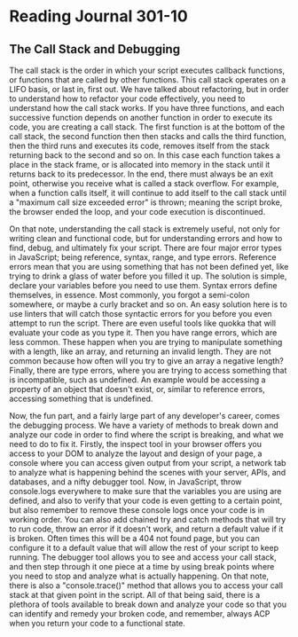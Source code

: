 # Reading Journal 301-10

## The Call Stack and Debugging

The call stack is the order in which your script executes callback functions, or functions that are called by other functions.  This call stack operates on a LIFO basis, or last in, first out. We have talked about refactoring, but in order to understand how to refactor your code effectively, you need to understand how the call stack works.  If you have three functions, and each successive function depends on another function in order to execute its code, you are creating a call stack.  The first function is at the bottom of the call stack, the second function then then stacks and calls the third function, then the third runs and executes its code, removes itself from the stack returning back to the second and so on.  In this case each function takes a place in the stack frame, or is allocated into memory in the stack until it returns back to its predecessor.  In the end, there must always be an exit point, otherwise you receive what is called a stack overflow.  For example, when a function calls itself, it will continue to add itself to the call stack until a "maximum call size exceeded error" is thrown; meaning the script broke, the browser ended the loop, and your code execution is discontinued.

On that note, understanding the call stack is extremely useful, not only for writing clean and functional code, but for understanding errors and how to find, debug, and ultimately fix your script.  There are four major error types in JavaScript; being reference, syntax, range, and type errors.  Reference errors mean that you are using something that has not been defined yet, like trying to drink a glass of water before you filled it up.  The solution is simple, declare your variables before you need to use them.  Syntax errors define themselves, in essence.  Most commonly, you forgot a semi-colon somewhere, or maybe a curly bracket and so on.  An easy solution here is to use linters that will catch those syntactic errors for you before you even attempt to run the script.  There are even useful tools like quokka that will evaluate your code as you type it.  Then you have range errors, which are less common.  These happen when you are trying to manipulate something with a length, like an array, and returning an invalid length.  They are not common because how often will you try to give an array a negative length?  Finally, there are type errors, where you are trying to access something that is incompatible, such as undefined.  An example would be accessing a property of an object that doesn't exist, or, similar to reference errors, accessing something that is undefined.

Now, the fun part, and a fairly large part of any developer's career, comes the debugging process.  We have a variety of methods to break down and analyze our code in order to find where the script is breaking, and what we need to do to fix it.  Firstly, the inspect tool in your browser offers you access to your DOM to analyze the layout and design of your page, a console where you can access given output from your script, a network tab to analyze what is happening behind the scenes with your server, APIs, and databases, and a nifty debugger tool. Now, in JavaScript, throw console.logs everywhere to make sure that the variables you are using are defined, and also to verify that your code is even getting to a certain point, but also remember to remove these console logs once your code is in working order.  You can also add chained try and catch methods that will try to run code, throw an error if it doesn't work, and return a default value if it is broken.  Often times this will be a 404 not found page, but you can configure it to a default value that will allow the rest of your script to keep running.  The debugger tool allows you to see and access your call stack, and then step through it one piece at a time by using break points where you need to stop and analyze what is actually happening.  On that note, there is also a "console.trace\(\)" method that allows you to access your call stack at that given point in the script.  All of that being said, there is a plethora of tools available to break down and analyze your code so that you can identify and remedy your broken code, and remember, always ACP when you return your code to a functional state.
